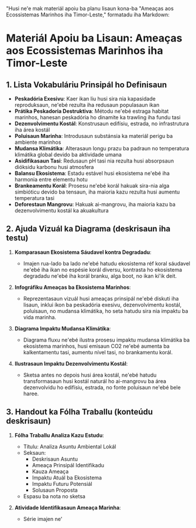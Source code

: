 "Husi ne'e mak materiál apoiu ba planu lisaun kona-ba "Ameaças aos Ecossistemas Marinhos iha Timor-Leste," formatadu iha Markdown:

# Materiál Apoiu ba Lisaun: Ameaças aos Ecossistemas Marinhos iha Timor-Leste

## 1. Lista Vokabuláriu Prinsipál ho Definisaun

- **Peskadória Exesivu**: Kaer ikan liu husi sira nia kapasidade reproduksaun, ne'ebé rezulta iha redusaun populasaun ikan
- **Prátika Peskadoria Destruktiva**: Métodu ne'ebé estraga habitat marinhos, hanesan peskadória ho dinamite ka trawling iha fundu tasi
- **Dezenvolvimentu Kostál**: Konstrusaun edifísiu, estrada, no infrastrutura iha área kostál
- **Poluisaun Marinha**: Introdusaun substánsia ka materiál perigu ba ambiente marinhos
- **Mudansa Klimátika**: Alterasaun longu prazu ba padraun no temperatura klimátika global devido ba aktividade umana
- **Asidifikasaun Tasi**: Redusaun pH tasi nia rezulta husi absorpsaun dióksidu karbonu husi atmosfera
- **Balansu Ekosistema**: Estadu estável husi ekosistema ne'ebé iha harmonia entre elementu hotu
- **Brankeamentu Korál**: Prosesu ne'ebé korál hakuak sira-nia alga simbióticu devido ba tensaun, iha maioria kazu rezulta husi aumentu temperatura tasi
- **Deforestaun Mangrovu**: Hakuak ai-mangrovu, iha maioria kazu ba dezenvolvimentu kostál ka akuakultura

## 2. Ajuda Vizuál ka Diagrama (deskrisaun iha testu)

1. **Komparasaun Ekosistema Sáudavel kontra Degradadu**:
   - Imajen rua-lado ba lado ne'ebé hatudu ekosistema réf koral sáudavel ne'ebé iha ikan no espésie korál diversu, kontrasta ho ekosistema degradadu ne'ebé iha korál branku, alga boot, no ikan ki'ik deit.

2. **Infográfiku Ameaças ba Ekosistema Marinhos**:
   - Reprezentasaun vizuál husi ameaças prinsipál ne'ebé diskuti iha lisaun, inklui íkon ba peskadória exesivu, dezenvolvimentu kostál, poluisaun, no mudansa klimátika, ho seta hatudu sira nia impaktu ba vida marinha.

3. **Diagrama Impaktu Mudansa Klimátika**:
   - Diagrama fluxu ne'ebé ilustra prosesu impaktu mudansa klimátika ba ekosistema marinhos, husi emisaun CO2 ne'ebé aumenta ba kalkentamentu tasi, aumentu nível tasi, no brankamentu korál.

4. **Ilustrasaun Impaktu Dezenvolvimentu Kostál**:
   - Sketsa antes no depois husi área kostál, ne'ebé hatudu transformasaun husi kostál naturál ho ai-mangrovu ba área dezenvolvidu ho edifísiu, estrada, no fonte poluisaun ne'ebé bele haree.

## 3. Handout ka Fólha Traballu (konteúdu deskrisaun)

1. **Fólha Traballu Analiza Kazu Estudu**:
   - Títulu: Analiza Asuntu Ambiental Lokál
   - Seksaun:
     - Deskrisaun Asuntu
     - Ameaça Prinsipál Identifikadu
     - Kauza Ameaça
     - Impaktu Atuál ba Ekosistema
     - Impaktu Futuru Potensiál
     - Solusaun Proposta
   - Espasu ba nota no sketsa

2. **Atividade Identifikasaun Ameaça Marinha**:
   - Série imajen ne'